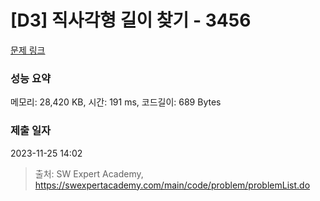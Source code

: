 # [D3] 직사각형 길이 찾기 - 3456 

[문제 링크](https://swexpertacademy.com/main/code/problem/problemDetail.do?contestProbId=AWFPmsqqALwDFAV0) 

### 성능 요약

메모리: 28,420 KB, 시간: 191 ms, 코드길이: 689 Bytes

### 제출 일자

2023-11-25 14:02



> 출처: SW Expert Academy, https://swexpertacademy.com/main/code/problem/problemList.do